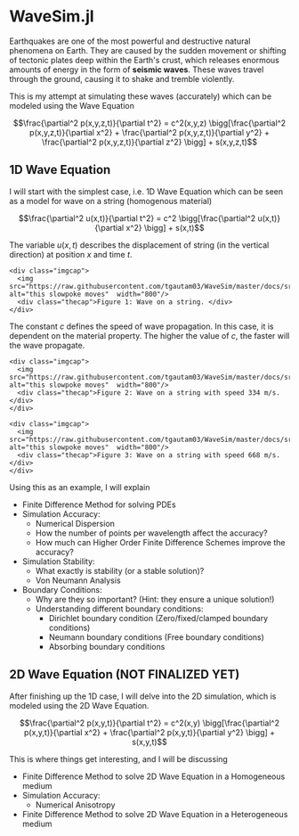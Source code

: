 # WaveSim.jl
Earthquakes are one of the most powerful and destructive natural phenomena on Earth. They are caused by the sudden movement or shifting of tectonic plates deep within the Earth's crust, which releases enormous amounts of energy in the form of **seismic waves**. These waves travel through the ground, causing it to shake and tremble violently.

This is my attempt at simulating these waves (accurately) which can be modeled using the Wave Equation

$$\frac{\partial^2 p(x,y,z,t)}{\partial t^2} = c^2(x,y,z) \bigg[\frac{\partial^2 p(x,y,z,t)}{\partial x^2} + \frac{\partial^2 p(x,y,z,t)}{\partial y^2} + \frac{\partial^2 p(x,y,z,t)}{\partial z^2} \bigg] + s(x,y,z,t)$$

## 1D Wave Equation
I will start with the simplest case, i.e. 1D Wave Equation which can be seen as a model for wave on a string (homogenous material)

$$\frac{\partial^2 u(x,t)}{\partial t^2} = c^2 \bigg[\frac{\partial^2 u(x,t)}{\partial x^2} \bigg] + s(x,t)$$

The variable $u(x,t)$ describes the displacement of string (in the vertical direction) at position $x$ and time $t$. 

```@raw html
<div class="imgcap">
  <img src="https://raw.githubusercontent.com/tgautam03/WaveSim/master/docs/src/img/index/1d_wave.png" alt="this slowpoke moves"  width="800"/>
  <div class="thecap">Figure 1: Wave on a string. </div>
</div>
```

<!-- ![Figure 1: Wave on a string. @fig:1](https://raw.githubusercontent.com/tgautam03/WaveSim/master/docs/src/img/index/1d_wave.png) -->

The constant $c$ defines the speed of wave propagation. In this case, it is dependent on the material property. The higher the value of $c$, the faster will the wave propagate.

```@raw html
<div class="imgcap">
  <img src="https://raw.githubusercontent.com/tgautam03/WaveSim/master/docs/src/img/index/1D_c1.gif" alt="this slowpoke moves"  width="800"/>
  <div class="thecap">Figure 2: Wave on a string with speed 334 m/s. </div>
</div>
```

```@raw html
<div class="imgcap">
  <img src="https://raw.githubusercontent.com/tgautam03/WaveSim/master/docs/src/img/index/1D_c2.gif" alt="this slowpoke moves"  width="800"/>
  <div class="thecap">Figure 3: Wave on a string with speed 668 m/s. </div>
</div>
```

<!-- ![Figure 2: Wave on a string with speed 334 m/s. @fig:2](https://raw.githubusercontent.com/tgautam03/WaveSim/master/docs/src/img/index/1D_c1.gif)

![Figure 3: Wave on a string with speed 668 m/s. @fig:3](https://raw.githubusercontent.com/tgautam03/WaveSim/master/docs/src/img/index/1D_c2.gif) -->

Using this as an example, I will explain
- Finite Difference Method for solving PDEs
- Simulation Accuracy: 
    - Numerical Dispersion
    - How the number of points per wavelength affect the accuracy?
    - How much can Higher Order Finite Difference Schemes improve the accuracy?
- Simulation Stability:
    - What exactly is stability (or a stable solution)?
    - Von Neumann Analysis
- Boundary Conditions:
    - Why are they so important? (Hint: they ensure a unique solution!)
    - Understanding different boundary conditions:
        - Dirichlet boundary condition (Zero/fixed/clamped boundary conditions)
        - Neumann boundary conditions (Free boundary conditions)
        - Absorbing boundary conditions

## 2D Wave Equation (NOT FINALIZED YET)
After finishing up the 1D case, I will delve into the 2D simulation, which is modeled using the 2D Wave Equation.

$$\frac{\partial^2 p(x,y,t)}{\partial t^2} = c^2(x,y) \bigg[\frac{\partial^2 p(x,y,t)}{\partial x^2} + \frac{\partial^2 p(x,y,t)}{\partial y^2} \bigg] + s(x,y,t)$$

This is where things get interesting, and I will be discussing
- Finite Difference Method to solve 2D Wave Equation in a Homogeneous medium 
- Simulation Accuracy:
    - Numerical Anisotropy
- Finite Difference Method to solve 2D Wave Equation in a Heterogeneous medium 